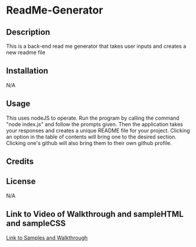 # ReadMe-Generator

## Description
This is a back-end read me generator that takes user inputs and creates a new readme file

## Installation
N/A

## Usage
This uses nodeJS to operate. Run the program by calling the command "node index.js" and follow the prompts given. Then the application takes your responses and creates a unique README file for your project. Clicking an option in the table of contents will bring one to the desired section. Clicking one's github will also bring them to their own github profile. 

## Credits

## License
N/A

## Link to Video of Walkthrough and sampleHTML and sampleCSS
[Link to Samples and Walkthrough](https://drive.google.com/drive/folders/15r-UtYEsj97hEjaqfaP85Q7bSYw7h30s?usp=sharing)